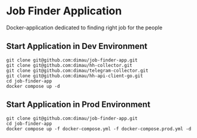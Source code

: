 # Job Finder Application
Docker-application dedicated to finding right job for the people

## Start Application in Dev Environment
```
git clone git@github.com:dimau/job-finder-app.git
git clone git@github.com:dimau/hh-collector.git
git clone git@github.com:dimau/telegram-collector.git
git clone git@github.com:dimau/hh-api-client-go.git
cd job-finder-app
docker compose up -d
```

## Start Application in Prod Environment
```
git clone git@github.com:dimau/job-finder-app.git
cd job-finder-app
docker compose up -f docker-compose.yml -f docker-compose.prod.yml -d
```